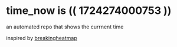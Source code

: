 # time_now is (( 1724274000753 ))

an automated repo that shows the currnent time

inspired by [breakingheatmap](https://github.com/breakingheatmap/breakingheatmap)